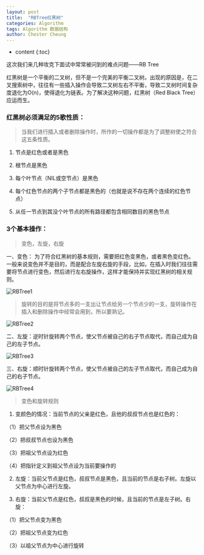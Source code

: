 ```yaml
---
layout: post
title:  "RBTree红黑树"
categories: Algorithm
tags: Algorithm 数据结构
author: Chester Cheung
---
```


* content
{:toc}


这次我们来几种攻克下面试中常常被问到的难点问题——RB Tree

红黑树是一个平衡的二叉树，但不是一个完美的平衡二叉树。出现的原因是，在二叉搜索树中，往往有一些插入操作会导致二叉树左右不平衡，导致二叉树时间复杂度退化为O(n)，使得退化为链表。为了解决这种问题，红黑树（Red Black Tree）应运而生。

### 红黑树必须满足的5歌性质：

> 当我们进行插入或者删除操作时，所作的一切操作都是为了调整树使之符合这五条性质。

1. 节点是红色或者是黑色

2. 根节点是黑色

3. 每个叶节点（NIL或空节点）是黑色

4. 每个红色节点的两个子节点都是黑色的（也就是说不存在两个连续的红色节点）

5. 从任一节点到其没个叶节点的所有路径都包含相同数目的黑色节点

### 3个基本操作：

> 变色，左旋，右旋

一、变色：
为了符合红黑树的基本规则，需要把红色变黑色，或者黑色变红色。一般来说变色并不是目的，而是配合左旋右旋的手段，比如，在插入时我们往往需要将节点进行变色，然后进行左右旋操作，这样才能保持并实现红黑树的相关规则。

![RBTree1](https://zhyChesterCheung.github.io/photos/RBTree1.jpg)

> 旋转的目的是将节点多的一支出让节点给另一个节点少的一支，旋转操作在插入和删除操作中经常会用到，所以要熟记。

![RBTree2](https://zhyChesterCheung.github.io/photos/RBTree2.jpg)

二、左旋：逆时针旋转两个节点，使父节点被自己的右子节点取代，而自己成为自己的左子节点。

![RBTree3](https://zhyChesterCheung.github.io/photos/RBTree3.gif)

三、右旋：顺时针旋转两个节点，使父节点被自己的左子节点取代，而自己成为自己的右子节点。

![RBTree4](https://zhyChesterCheung.github.io/photos/RBTree4.gif)

> 变色和旋转规则

1. 变颜色的情况：当前节点的父亲是红色，且他的叔叔节点也是红色的：

（1）把父节点设为黑色

（2）把叔叔节点也设为黑色

（3）把祖父节点设为红色

（4）把指针定义到祖父节点设为当前要操作的

2. 左旋：当前父节点是红色，叔叔节点是黑色，且当前的节点是右子树。左旋以父节点为中心进行左旋。

3. 右旋：当前父节点是红色，叔叔是黑色的时候，且当前的节点是左子树。右旋：

（1）把父节点变为黑色

（2）把祖父节点变为红色

（3）以祖父节点为中心进行旋转


